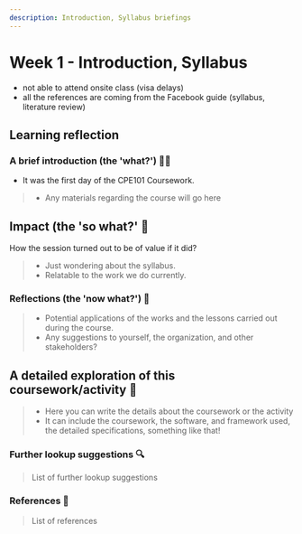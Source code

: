 ```yaml
---
description: Introduction, Syllabus briefings
---
```


# Week 1 - Introduction, Syllabus

* not able to attend onsite class (visa delays)
* all the references are coming from the Facebook guide (syllabus, literature review)

## Learning reflection

### A brief introduction (the 'what?') 🤷‍♂️

* It was the first day of the CPE101 Coursework.

> * Any materials regarding the course will go here

## Impact  (the 'so what?' 🚀

How the session turned out to be of value if it did?

> * Just wondering about the syllabus.
> * Relatable to the work we do currently.

### Reflections (the 'now what?') 🤔

> * Potential applications of the works and the lessons carried out during the course.
> * Any suggestions to yourself, the organization, and other stakeholders?

## A detailed exploration of this coursework/activity 📄

> * Here you can write the details about the coursework or the activity
> * It can include the coursework, the software, and framework used, the detailed specifications, something like that!

### Further lookup suggestions 🔍

> List of further lookup suggestions

### References 🔖

> List of references
